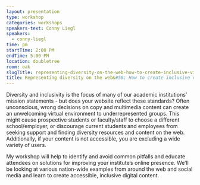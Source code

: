 ```yaml
---
layout: presentation
type: workshop
categories: workshops
speakers-text: Conny Liegl
speakers:
  - conny-liegl
time: pm
startTime: 2:00 PM
endTime: 5:00 PM
location: doubletree
room: oak
slugTitle: representing-diversity-on-the-web-how-to-create-inclusive-virtual-campus-environments
title: Representing diversity on the web&#58; How to create inclusive virtual campus environments
---
```


Diversity and inclusivity is the focus of many of our academic institutions’ mission statements - but does your website reflect these standards?
Often unconscious, wrong decisions on copy and multimedia content can create an unwelcoming virtual environment to underrepresented groups. This might cause prospective students or faculty/staff to choose a different school/employer, or discourage current students and employees from seeking support and finding diversity resources and content on the web. Additionally, if your content is not accessible, you are excluding a wide variety of users.

My workshop will help to identify and avoid common pitfalls and educate attendees on solutions for improving your institute’s online presence.
We’ll be looking at various nation-wide examples from around the web and social media and learn to create accessible, inclusive digital content.